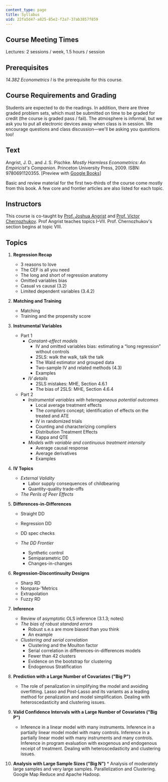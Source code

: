 ```yaml
---
content_type: page
title: Syllabus
uid: 22fa5d47-a825-85e2-f2a7-37ab3857f859
---
```


Course Meeting Times
--------------------

Lectures: 2 sessions / week, 1.5 hours / session

Prerequisites
-------------

_14.382 Econometrics I_ is the prerequisite for this course.

Course Requirements and Grading
-------------------------------

Students are expected to do the readings. In addition, there are three graded problem sets, which must be submitted on time to be graded for credit (the course is graded pass / fail). The atmosphere is informal, but we ask you to put all electronic devices away when class is in session. We encourage questions and class discussion—we'll be asking you questions too!

Text
----

Angrist, J. D., and J. S. Pischke. _Mostly Harmless Econometrics: An Empiricist's Companion_. Princeton University Press, 2009. ISBN: 9780691120355. \[Preview with [Google Books](http://books.google.com/books?id=ztXL21Xd8v8C&pg=PAfrontcover)\]

Basic and review material for the first two-thirds of the course come mostly from this book. A few core and frontier articles are also listed for each topic.

Instructors
-----------

This course is co-taught by [Prof. Joshua Angrist](http://economics.mit.edu/faculty/angrist) and [Prof. Victor Chernozhukov](http://www.mit.edu/~vchern/). Prof Angrist teaches topics I–VII. Prof. Chernozhukov's section begins at topic VIII.

Topics
------

1.  **Regression Recap**
    *   3 reasons to love
    *   The CEF is all you need
    *   The long and short of regression anatomy
    *   Omitted variables bias
    *   Casual vs causal (3.2)
    *   Limited dependent variables (3.4.2)
2.  **Matching and Training**
    *   Matching
    *   Training and the propensity score
3.  **Instrumental Variables**
    *   Part 1
        *   _Constant-effect models_
            *   IV and omitted variables bias: estimating a “long regression” without controls
            *   2SLS: walk the walk, talk the talk
            *   The Wald estimator and grouped data
            *   Two-sample IV and related methods (4.3)
            *   Examples
        *   _IV details_
            *   2SLS mistakes: MHE, Section 4.6.1
            *   The bias of 2SLS: MHE, Section 4.6.4
    *   Part 2
        *   _Instrumental variables with heterogeneous potential outcomes_
            *   Local average treatment effects
            *   The _compliers_ concept; identification of effects on the treated and ATE
            *   IV in randomized trials
            *   Counting and characterizing compliers
            *   Distribution Treatment Effects
            *   Kappa and QTE
        *   _Models with variable and continuous treatment intensity_
            *   Average causal response
            *   Average derivatives
            *   Examples
4.  **IV Topics**
    *   _External Validity_
        *   Labor supply consequences of childbearing
        *   Quantity-quality trade-offs
    *   _The Perils of Peer Effects_
5.  **Differences-in-Differences**
    
    *   Straight DD
    *   Regression DD
    *   DD spec checks
    
    *   _The DD Frontier_
        *   Synthetic control
        *   Semiparametric DD
        *   Changes-in-changes
6.  **Regression-Discontinuuity Designs**
    *   Sharp RD
    *   Nonpara-'Metrics
    *   Extrapolation
    *   Fuzzy RD
7.  **Inference**
    *   Review of asymptotic OLS inference (3.1.3; notes)
    *   _The bias of robust standard errors_
        *   Robust s.e.s are more biased than you think
        *   An example
    *   _Clustering and serial correlation_
        *   Clustering and the Moulton factor
        *   Serial correlation in differences-in-differences models
        *   Fewer than 42 clusters
        *   Evidence on the bootstrap for clustering
        *   Endogenous Stratification
8.  **Prediction with a Large Number of Covariates ("Big P")**
    *   The role of penalization in simplifying the model and avoiding overfitting. Lasso and Post-Lasso and its variants as a leading method for penalization and model simplification. Dealing with heteroscedasticity and clustering issues.
9.  **Valid Confidence Intervals with a Large Number of Covariates ("Big P")**
    *   Inference in a linear model with many instruments. Inference in a partially linear model model with many controls. Inference in a partially linear model with many instruments and many controls. Inference in program evaluation with exogenous and endogenous receipt of treatment. Dealing with heteroscedasticity and clustering issues.
10.  **Analysis with Large Sample Sizes ("Big N")**
    *   Analysis of moderately large samples and very large samples. Parallelization and Clustering. Google Map Reduce and Apache Hadoop.